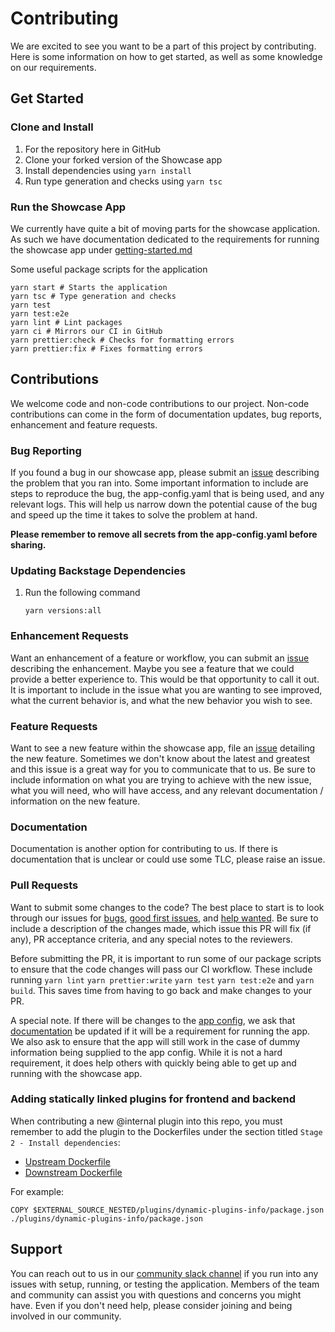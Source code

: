 # Contributing

We are excited to see you want to be a part of this project by contributing. Here is some information on how to get started, as well as some knowledge on our requirements.

## Get Started

### Clone and Install

1. For the repository here in GitHub
2. Clone your forked version of the Showcase app
3. Install dependencies using `yarn install`
4. Run type generation and checks using `yarn tsc`

### Run the Showcase App

We currently have quite a bit of moving parts for the showcase application. As such we have documentation dedicated to the requirements for running the showcase app under [getting-started.md](https://github.com/janus-idp/backstage-showcase/blob/main/showcase-docs/getting-started.md)

Some useful package scripts for the application

```shell
yarn start # Starts the application
yarn tsc # Type generation and checks
yarn test
yarn test:e2e
yarn lint # Lint packages
yarn ci # Mirrors our CI in GitHub
yarn prettier:check # Checks for formatting errors
yarn prettier:fix # Fixes formatting errors
```

## Contributions

We welcome code and non-code contributions to our project. Non-code contributions can come in the form of documentation updates, bug reports, enhancement and feature requests.

### Bug Reporting

If you found a bug in our showcase app, please submit an [issue](https://github.com/janus-idp/backstage-showcase/issues/new?assignees=&labels=kind%2Fbug%2Cstatus%2Ftriage&template=bug.md) describing the problem that you ran into. Some important information to include are steps to reproduce the bug, the app-config.yaml that is being used, and any relevant logs. This will help us narrow down the potential cause of the bug and speed up the time it takes to solve the problem at hand.

**Please remember to remove all secrets from the app-config.yaml before sharing.**

### Updating Backstage Dependencies

1. Run the following command

   ```console
   yarn versions:all
   ```

### Enhancement Requests

Want an enhancement of a feature or workflow, you can submit an [issue](https://github.com/janus-idp/backstage-showcase/issues/new?assignees=&labels=kind%2Fenhancement%2Cstatus%2Ftriage&template=enhancement.md) describing the enhancement. Maybe you see a feature that we could provide a better experience to. This would be that opportunity to call it out. It is important to include in the issue what you are wanting to see improved, what the current behavior is, and what the new behavior you wish to see.

### Feature Requests

Want to see a new feature within the showcase app, file an [issue](https://github.com/janus-idp/backstage-showcase/issues/new?assignees=&labels=kind%2Ffeature%2Cstatus%2Ftriage&template=feature.md) detailing the new feature. Sometimes we don't know about the latest and greatest and this issue is a great way for you to communicate that to us. Be sure to include information on what you are trying to achieve with the new issue, what you will need, who will have access, and any relevant documentation / information on the new feature.

### Documentation

Documentation is another option for contributing to us. If there is documentation that is unclear or could use some TLC, please raise an issue.

### Pull Requests

Want to submit some changes to the code? The best place to start is to look through our issues for [bugs](https://github.com/janus-idp/backstage-showcase/issues?q=is%3Aopen+is%3Aissue+label%3Akind%2Fbug), [good first issues](https://github.com/janus-idp/backstage-showcase/issues?q=is%3Aopen+is%3Aissue+label%3A%22good+first+issue%22), and [help wanted](https://github.com/janus-idp/backstage-showcase/issues?q=is%3Aopen+is%3Aissue+label%3A%22help+wanted%22). Be sure to include a description of the changes made, which issue this PR will fix (if any), PR acceptance criteria, and any special notes to the reviewers.

Before submitting the PR, it is important to run some of our package scripts to ensure that the code changes will pass our CI workflow. These include running `yarn lint` `yarn prettier:write` `yarn test` `yarn test:e2e` and `yarn build`. This saves time from having to go back and make changes to your PR.

A special note. If there will be changes to the [app config](https://github.com/janus-idp/backstage-showcase/blob/main/app-config.yaml), we ask that [documentation](https://github.com/janus-idp/backstage-showcase/blob/main/showcase-docs/getting-started.md) be updated if it will be a requirement for running the app. We also ask to ensure that the app will still work in the case of dummy information being supplied to the app config. While it is not a hard requirement, it does help others with quickly being able to get up and running with the showcase app.

### Adding statically linked plugins for frontend and backend

When contributing a new @internal plugin into this repo, you must remember to add the plugin to the Dockerfiles under the section titled `Stage 2 - Install dependencies`:

* [Upstream Dockerfile](.rhdh/docker/Dockerfile)
* [Downstream Dockerfile](docker/Dockerfile)

For example:

```
COPY $EXTERNAL_SOURCE_NESTED/plugins/dynamic-plugins-info/package.json ./plugins/dynamic-plugins-info/package.json
```

## Support

You can reach out to us in our [community slack channel](https://join.slack.com/t/janus-idp/shared_invite/zt-1pxtehxom-fCFtF9rRe3vFqUiFFeAkmg) if you run into any issues with setup, running, or testing the application. Members of the team and community can assist you with questions and concerns you might have. Even if you don't need help, please consider joining and being involved in our community.
